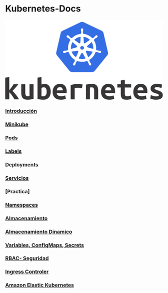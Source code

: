 # Kubernetes-Docs

![image](Kubernetes_Logo.png)


### [Introducción](intro.md)

### [Minikube](minikube.md)

### [Pods](pods.md)

### [Labels](label.md)

### [Deployments](deployment.md)

### [Servicios](servicios.md)

### [Practica]

### [Namespaces](namespace.md)

### [Almacenamiento](storage.md)

### [Almacenamiento Dinamico](storageD.md)

### [Variables, ConfigMaps, Secrets](random.md)

### [RBAC- Seguridad](security.md)

### [Ingress Controler](ingress.md)

### [Amazon Elastic Kubernetes](amazon.md)
